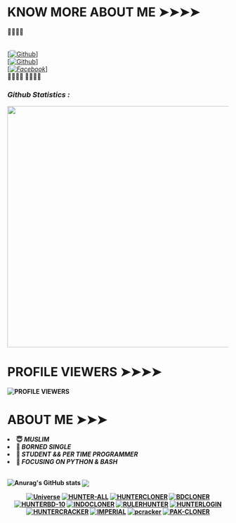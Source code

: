 <!--
**DevillHaunter/DevillHaunter** is a ✨ _special_ ✨ repository because its `README.md` (this file) appears on your GitHub profile.
💠 STUDENT 
🌚 LEARNING PYTHON & BASH
- ⚡ Fun fact: I am a normal User
-->
# KNOW MORE ABOUT ME ➤➤➤➤
<b>🔰🔰🔰🔰</b> </br></b></br> <br>[[![Github](https://img.shields.io/badge/Github-[HUNTERBOY_ALAMIN]-blue?style=flat-square&logo=GITHUBlogoColor=blue&labelColor=blue)](https://github.com/DevillHunter)] <br> [[![Github](https://img.shields.io/badge/TELEGRAM-[HUNTERBOY_ALAMIN]-red?style=flat-square&logo=TELEGRAMlogoColor=red&labelColor=cyan)](https://t.me/alamin123khan)]<br> [_[![Facebook](https://img.shields.io/badge/Facebook-HUNTERBOY_ALAMIN]-yellow?style=flat-square&logo=facebooklogoColor=green&labelColor=red)](https://www.facebook.com/alaminkhan.60)_]<br><b>🔰🔰🔰🔰
<b>🔰🔰🔰🔰<b>

<h3><b><i> Github Statistics :</i></b></h3>
<a href="https://github.com/Hunter-alamin"><img width=550 src="https://github-profile-trophy.vercel.app/?username=Hunter-alamin&theme=dracula&no-frame=true&title=Followers,Stars,Commit,Repository,Issues"/></a>

# PROFILE VIEWERS ➤➤➤➤
![PROFILE VIEWERS](https://gpvc.arturio.dev/Hunter-alamin) 

# ABOUT ME ➤➤➤
<li> 😇 <i> MUSLIM</i></li>
<li> 🌚 <i>BORNED SINGLE</i></li>
<li> 💠 <i>STUDENT && PER TIME PROGRAMMER</i></li>
<li> 🤠 <i>FOCUSING ON PYTHON & BASH </i></li><br>


![Anurag's GitHub stats](https://github-readme-stats.vercel.app/api?username=Hunter-alamin&show_icons=true&theme=radical)
<img align="center" src="https://github-readme-stats.anuraghazra1.vercel.app/api/top-langs/?username=Hunter-alamin&layout=compact&theme=chartreuse-dark" />
<p align="center">
<a href="https://github.com/Hunter-alamin/Universe"><img title="Universe" src="https://github-readme-stats.vercel.app/api/pin/?username=Hunter-alamin&repo=Universe&theme=vision-friendly-dark"></a>
<a href="https://github.com/Hunter-alamin/HUNTER-ALL"><img title="HUNTER-ALL" src="https://github-readme-stats.vercel.app/api/pin/?username=Hunter-alamin&repo=HUNTER-ALL&theme=vision-friendly-dark"></a>
<a href="https://github.com/Hunter-alamin/HUNTERCLONER"><img title="HUNTERCLONER" src="https://github-readme-stats.vercel.app/api/pin/?username=Hunter-alamin&repo=HUNTERCLONER&theme=vision-friendly-dark"></a>
<a href="https://github.com/Hunter-alamin/BDCLONER"><img title="BDCLONER" src="https://github-readme-stats.vercel.app/api/pin/?username=Hunter-alamin&repo=BDCLONER&theme=vision-friendly-dark"></a>
<a href="https://github.com/Hunter-alamin/HUNTERBD-10"><img title="HUNTERBD-10" src="https://github-readme-stats.vercel.app/api/pin/?username=Hunter-alamin&repo=HUNTERBD-10&theme=vision-friendly-dark"></a>
<a href="https://github.com/Hunter-alamin/INDOCLONER"><img title="INDOCLONER" src="https://github-readme-stats.vercel.app/api/pin/?username=Hunter-alamin&repo=INDOCLONER&theme=vision-friendly-dark"></a>
<a href="https://github.com/Hunter-alamin/RULERHUNTER"><img title="RULERHUNTER" src="https://github-readme-stats.vercel.app/api/pin/?username=Hunter-alamin&repo=RULERHUNTER&theme=vision-friendly-dark"></a>
<a href="https://github.com/Hunter-alamin/HUNTERLOGIN"><img title="HUNTERLOGIN" src="https://github-readme-stats.vercel.app/api/pin/?username=Hunter-alamin&repo=HUNTERLOGIN&theme=vision-friendly-dark"></a>
<a href="https://github.com/Hunter-alamin/HUNTERCRACKER"><img title="HUNTERCRACKER" src="https://github-readme-stats.vercel.app/api/pin/?username=Hunter-alamin&repo=HUNTERCRACKER&theme=vision-friendly-dark"></a>
<a href="https://github.com/Hunter-alamin/IMPERIAL"><img title="IMPERIAL" src="https://github-readme-stats.vercel.app/api/pin/?username=Hunter-alamin&repo=IMPERIAL&theme=vision-friendly-dark"></a>
<a href="https://github.com/Hunter-alamin/pcracker"><img title="pcracker" src="https://github-readme-stats.vercel.app/api/pin/?username=Hunter-alamin&repo=pcracker&theme=vision-friendly-dark"></a>
<a href="https://github.com/Hunter-alamin/PAK-CLONER"><img title="PAK-CLONER" src="https://github-readme-stats.vercel.app/api/pin/?username=Hunter-alamin&repo=PAK-CLONER&theme=vision-friendly-dark"></a>
</p>
